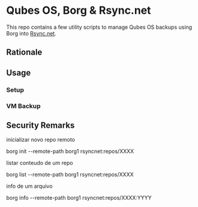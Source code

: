 # Qubes OS, Borg & Rsync.net

This repo contains a few utility scripts to manage Qubes OS backups using Borg into [Rsync.net](https://rsync.net).

## Rationale

## Usage

### Setup

### VM Backup

## Security Remarks



inicializar novo repo remoto

borg init --remote-path borg1 rsyncnet:repos/XXXX


listar conteudo de um repo

borg list --remote-path borg1 rsyncnet:repos/XXXX


info de um arquivo

borg info --remote-path borg1 rsyncnet:repos/XXXX:YYYY



